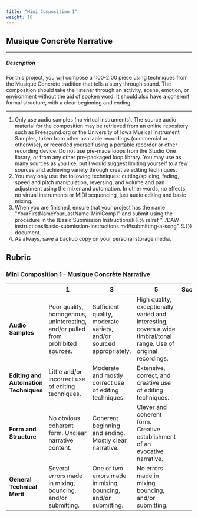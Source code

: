 ```yaml
---
title: "Mini Composition 1"
weight: 10
---
```


<!-- # Mini Composition 1 -->

## Musique Concrète Narrative

---

##### Description

For this project, you will compose a 1:00-2:00 piece using techniques from the Musique Concrète tradition that tells a story through sound. The composition should take the listener through an activity, scene, emotion, or environment without the aid of spoken word. It should also have a coherent formal structure, with a clear beginning and ending.

---

1.  Only use audio samples (no virtual instruments). The source audio material for the composition may be retrieved from an online repository such as Freesound.org or the University of Iowa Musical Instrument Samples, taken from other available recordings (commercial or otherwise), or recorded yourself using a portable recorder or other recording device. Do not use pre-made loops from the Studio One library, or from any other pre-packaged loop library. You may use as many sources as you like, but I would suggest limiting yourself to a few sources and achieving variety through creative editing techniques.
2.  You may only use the following techniques: cutting/splicing, fading, speed and pitch manipulation, reversing, and volume and pan adjustment using the mixer and automation. In other words, no effects, no virtual instruments or MIDI sequencing, just audio editing and basic mixing.
3.  When you are finished, ensure that your project has the name "YourFirstNameYourLastName-MiniComp1" and submit using the procedure in the [Basic Submission Instructions]({{% relref "../DAW-instructions/basic-submission-instructions.md#submitting-a-song" %}}) document.
4.  As always, save a backup copy on your personal storage media.

## Rubric

### Mini Composition 1 - Musique Concrète Narrative

|                                       | **1**                                                                           | **3**                                                               | **5**                                                                                                              | **Score** |
| ------------------------------------- | ------------------------------------------------------------------------------- | ------------------------------------------------------------------- | ------------------------------------------------------------------------------------------------------------------ | --------- |
| **Audio Samples**                     | Poor quality, homogenous, uninteresting, and/or pulled from prohibited sources. | Sufficient quality, moderate variety, and/or sourced appropriately. | High quality, exceptionally varied and interesting, covers a wide timbral/tonal range. Use of original recordings. |           |
| **Editing and Automation Techniques** | Little and/or incorrect use of editing techniques.                              | Moderate and mostly correct use of editing techniques.              | Extensive, correct, and creative use of editing techniques.                                                        |           |
| **Form and Structure**                | No obvious coherent form. Unclear narrative content.                            | Coherent beginning and ending. Mostly clear narrative.              | Clever and coherent form. Creative establishment of an evocative narrative.                                        |           |
| **General Technical Merit**           | Several errors made in mixing, bouncing, and/or submitting.                     | One or two errors made in mixing, bouncing, and/or submitting.      | No errors made in mixing, bouncing, and/or submitting.                                                             |           |  |
